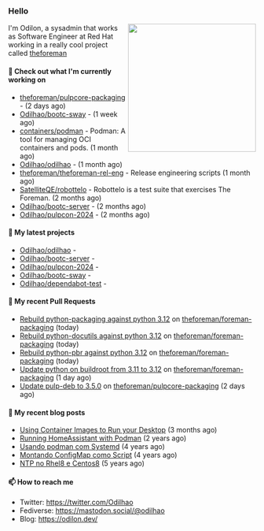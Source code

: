 ### Hello

<img align="right" src="https://avatars.githubusercontent.com/odilhao" width="260">

I'm Odilon, a sysadmin that works as Software Engineer at Red Hat working in a really cool project called [theforeman](https://theforeman.org/)

#### 👷 Check out what I'm currently working on

- [theforeman/pulpcore-packaging](https://github.com/theforeman/pulpcore-packaging) -  (2 days ago)
- [Odilhao/bootc-sway](https://github.com/Odilhao/bootc-sway) -  (1 week ago)
- [containers/podman](https://github.com/containers/podman) - Podman: A tool for managing OCI containers and pods. (1 month ago)
- [Odilhao/odilhao](https://github.com/Odilhao/odilhao) -  (1 month ago)
- [theforeman/theforeman-rel-eng](https://github.com/theforeman/theforeman-rel-eng) - Release engineering scripts (1 month ago)
- [SatelliteQE/robottelo](https://github.com/SatelliteQE/robottelo) - Robottelo is a test suite that exercises The Foreman. (2 months ago)
- [Odilhao/bootc-server](https://github.com/Odilhao/bootc-server) -  (2 months ago)
- [Odilhao/pulpcon-2024](https://github.com/Odilhao/pulpcon-2024) -  (2 months ago)

#### 🌱 My latest projects

- [Odilhao/odilhao](https://github.com/Odilhao/odilhao) - 
- [Odilhao/bootc-server](https://github.com/Odilhao/bootc-server) - 
- [Odilhao/pulpcon-2024](https://github.com/Odilhao/pulpcon-2024) - 
- [Odilhao/bootc-sway](https://github.com/Odilhao/bootc-sway) - 
- [Odilhao/dependabot-test](https://github.com/Odilhao/dependabot-test) - 

#### 🔨 My recent Pull Requests

- [Rebuild python-packaging against python 3.12](https://github.com/theforeman/foreman-packaging/pull/11684) on [theforeman/foreman-packaging](https://github.com/theforeman/foreman-packaging) (today)
- [Rebuild python-docutils against python 3.12](https://github.com/theforeman/foreman-packaging/pull/11683) on [theforeman/foreman-packaging](https://github.com/theforeman/foreman-packaging) (today)
- [Rebuild python-pbr against python 3.12](https://github.com/theforeman/foreman-packaging/pull/11682) on [theforeman/foreman-packaging](https://github.com/theforeman/foreman-packaging) (today)
- [Update python on buildroot from 3.11 to 3.12](https://github.com/theforeman/foreman-packaging/pull/11675) on [theforeman/foreman-packaging](https://github.com/theforeman/foreman-packaging) (1 day ago)
- [Update pulp-deb to 3.5.0](https://github.com/theforeman/pulpcore-packaging/pull/1566) on [theforeman/pulpcore-packaging](https://github.com/theforeman/pulpcore-packaging) (2 days ago)

#### 📜 My recent blog posts

- [Using Container Images to Run your Desktop](https://odilon.dev/2024/10/29/building-a-desktop-with-bootc/) (3 months ago)
- [Running HomeAssistant with Podman](https://odilon.dev/2022/12/20/homeassistant-with-podman/) (2 years ago)
- [Usando podman com Systemd](https://odilon.dev/2020/06/30/usando-podman-com-systemd/) (4 years ago)
- [Montando ConfigMap como Script](https://odilon.dev/2020/03/08/montando-configmap-como-script/) (4 years ago)
- [NTP no Rhel8 e Centos8](https://odilon.dev/2019/09/17/2019-09-17-ntp-rhel8-centos8/) (5 years ago)


#### 📫 How to reach me

- Twitter: https://twitter.com/Odilhao
- Fediverse: https://mastodon.social/@odilhao
- Blog: https://odilon.dev/
